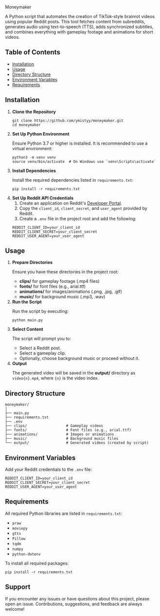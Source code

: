 Moneymaker
    <p>A Python script that automates the creation of TikTok-style brainrot videos using popular Reddit posts. This tool fetches content from subreddits, generates audio using text-to-speech (TTS), adds synchronized subtitles, and combines everything with gameplay footage and animations for short videos.</p>
    
<h2>Table of Contents</h2>
    <ul>
        <li><a href="#installation">Installation</a></li>
        <li><a href="#usage">Usage</a></li>
        <li><a href="#directory-structure">Directory Structure</a></li>
        <li><a href="#environment-variables">Environment Variables</a></li>
        <li><a href="#requirements">Requirements</a></li>
    </ul>

<h2 id="installation">Installation</h2>
    <ol>
        <li><strong>Clone the Repository</strong>
            <pre><code>git clone https://github.com/ymistyy/moneymaker.git
cd moneymaker</code></pre>
        </li>
        <li><strong>Set Up Python Environment</strong>
            <p>Ensure Python 3.7 or higher is installed. It is recommended to use a virtual environment:</p>
            <pre><code>python3 -m venv venv
source venv/bin/activate  # On Windows use `venv\Scripts\activate`</code></pre>
        </li>
        <li><strong>Install Dependencies</strong>
            <p>Install the required dependencies listed in <code>requirements.txt</code>:</p>
            <pre><code>pip install -r requirements.txt</code></pre>
        </li>
        <li><strong>Set Up Reddit API Credentials</strong>
            <ol>
                <li>Create an application on Reddit's <a href="https://www.reddit.com/prefs/apps" target="_blank">Developer Portal</a>.</li>
                <li>Copy the <code>client_id</code>, <code>client_secret</code>, and <code>user_agent</code> provided by Reddit.</li>
                <li>Create a <code>.env</code> file in the project root and add the following:</li>
            </ol>
            <pre><code>REDDIT_CLIENT_ID=your_client_id
REDDIT_CLIENT_SECRET=your_client_secret
REDDIT_USER_AGENT=your_user_agent</code></pre>
        </li>
    </ol>

<h2 id="usage">Usage</h2>
    <ol>
        <li><strong>Prepare Directories</strong>
            <p>Ensure you have these directories in the project root:</p>
            <ul>
                <li><strong>clips/</strong> for gameplay footage (.mp4 files)</li>
                <li><strong>fonts/</strong> for font files (e.g., arial.ttf)</li>
                <li><strong>animations/</strong> for images/animations (.png, .jpg, .gif)</li>
                <li><strong>music/</strong> for background music (.mp3, .wav)</li>
            </ul>
        </li>
        <li><strong>Run the Script</strong>
            <p>Run the script by executing:</p>
            <pre><code>python main.py</code></pre>
        </li>
        <li><strong>Select Content</strong>
            <p>The script will prompt you to:</p>
            <ul>
                <li>Select a Reddit post.</li>
                <li>Select a gameplay clip.</li>
                <li>Optionally, choose background music or proceed without it.</li>
            </ul>
        </li>
        <li><strong>Output</strong>
            <p>The generated video will be saved in the <strong>output/</strong> directory as <code>video{n}.mp4</code>, where <code>{n}</code> is the video index.</p>
        </li>
    </ol>

<h2 id="directory-structure">Directory Structure</h2>
<pre><code>moneymaker/
│
├── main.py
├── requirements.txt
├── .env
├── clips/                  # Gameplay videos
├── fonts/                  # Font files (e.g., arial.ttf)
├── animations/             # Images or animations
├── music/                  # Background music files
└── output/                 # Generated videos (created by script)
</code></pre>

<h2 id="environment-variables">Environment Variables</h2>
    <p>Add your Reddit credentials to the <code>.env</code> file:</p>
    <pre><code>REDDIT_CLIENT_ID=your_client_id
REDDIT_CLIENT_SECRET=your_client_secret
REDDIT_USER_AGENT=your_user_agent</code></pre>

<h2 id="requirements">Requirements</h2>
    <p>All required Python libraries are listed in <code>requirements.txt</code>:</p>
    <ul>
        <li><code>praw</code></li>
        <li><code>moviepy</code></li>
        <li><code>gtts</code></li>
        <li><code>Pillow</code></li>
        <li><code>tqdm</code></li>
        <li><code>numpy</code></li>
        <li><code>python-dotenv</code></li>
    </ul>
    <p>To install all required packages:</p>
    <pre><code>pip install -r requirements.txt</code></pre>

<h2>Support</h2>
    <p>If you encounter any issues or have questions about this project, please open an issue. Contributions, suggestions, and feedback are always welcome!</p>
    
</body>
</html>
